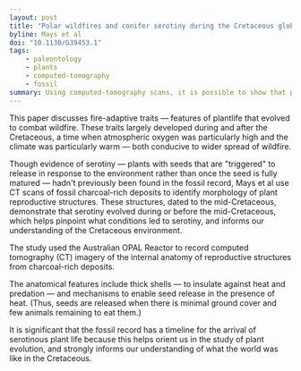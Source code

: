 ```yaml
---
layout: post
title: "Polar wildfires and conifer serotiny during the Cretaceous global hothouse"
byline: Mays et al
doi: "10.1130/G39453.1"
tags:
    - paleontology
    - plants
    - computed-tomography
    - fossil
summary: Using computed-tomography scans, it is possible to show that plants with fire-triggered seed-release already existed in the mid-Cretaceous.
---
```


This paper discusses fire-adaptive traits — features of plantlife that evolved to combat wildfire. These traits largely developed during and after the Cretaceous, a time when atmospheric oxygen was particularly high and the climate was particularly warm — both conducive to wider spread of wildfire.

Though evidence of serotiny — plants with seeds that are "triggered" to release in response to the environment rather than once the seed is fully matured — hadn't previously been found in the fossil record, Mays et al use CT scans of fossil charcoal-rich deposits to identify morphology of plant reproductive structures. These structures, dated to the mid-Cretaceous, demonstrate that serotiny evolved during or before the mid-Cretaceous, which helps pinpoint what conditions led to serotiny, and informs our understanding of the Cretaceous environment.

The study used the Australian OPAL Reactor to record computed tomography (CT) imagery of the internal anatomy of reproductive structures from charcoal-rich deposits. 

The anatomical features include thick shells — to insulate against heat and predation — and mechanisms to enable seed release in the presence of heat. (Thus, seeds are released when there is minimal ground cover and few animals remaining to eat them.)

It is significant that the fossil record has a timeline for the arrival of serotinous plant life because this helps orient us in the study of plant evolution, and strongly informs our understanding of what the world was like in the Cretaceous.